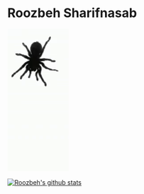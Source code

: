# Roozbeh Sharifnasab

![](https://raw.githubusercontent.com/rsharifnasab/rsharifnasab/master/spider.gif)


[![Roozbeh's github stats](https://github-readme-stats.vercel.app/api?username=rsharifnasab&show_icons=true&theme=shades-of-purple)](https://github.com/anuraghazra/github-readme-stats)
